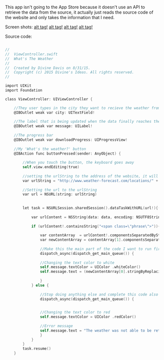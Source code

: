 This app isn't going to the App Store because it doesn't use an API to retrieve the data from the source, it actually just reads the source code of the website and only takes the information that I need.

Screen shots:
[alt tag!](https://github.com/divinedavis/What-s-The-Weather-iOS-App/blob/master/Main%20Screen.png)
[alt tag!](https://github.com/divinedavis/What-s-The-Weather-iOS-App/blob/master/Typed%20In%20Text%20Field.png)
[alt tag!](https://github.com/divinedavis/What-s-The-Weather-iOS-App/blob/master/Retrieved%20Weather.png)
[alt tag!](https://github.com/divinedavis/What-s-The-Weather-iOS-App/blob/master/Error%20Text.png)

Source code:
```objective-c

//
//  ViewController.swift
//  What's The Weather
//
//  Created by Divine Davis on 8/31/15.
//  Copyright (c) 2015 Divine's Ideas. All rights reserved.
//

import UIKit
import Foundation

class ViewController: UIViewController {

    //They user types in the city they want to recieve the weather from
    @IBOutlet weak var city: UITextField!
    
    //The label that is being updated when the data finally reaches the phone
    @IBOutlet weak var message: UILabel!
    
    //The progress bar
    @IBOutlet weak var downloadProgress: UIProgressView!
    
    //My 'What's the weather?' button
    @IBAction func buttonPressed(sender: AnyObject) {
        
        //When you touch the button, the keyboard goes away
        self.view.endEditing(true)
        
        //setting the urlString to the address of the website, it will add the city that you type into the city text field
        var urlString = "http://www.weather-forecast.com/locations/" + city.text.stringByReplacingOccurrencesOfString(" ", withString: "") + "/forecasts/latest"
        
        //Setting the url to the urlString
        var url = NSURL(string: urlString)
        
        
        let task = NSURLSession.sharedSession().dataTaskWithURL(url!){(data, response, error) in
            
            var urlContent = NSString(data: data, encoding: NSUTF8StringEncoding)
            
            if (urlContent!.containsString("<span class=\"phrase\">")){
                
                var contentArray  = urlContent!.componentsSeparatedByString("<span class=\"phrase\">")
                var newContentArray = contentArray[1].componentsSeparatedByString("</span>")
                
                //Make this the main part of the code I want to run first
                dispatch_async(dispatch_get_main_queue()) {
            
                //Changing the text color to white
                self.message.textColor = UIColor .whiteColor()
                self.message.text = (newContentArray[0].stringByReplacingOccurrencesOfString("&deg;", withString: "º") as? String)
                    
                }
            } else {
                
                //Stop doing anything else and complete this code also
                dispatch_async(dispatch_get_main_queue()) {

                
                //Changing the text color to red
                self.message.textColor = UIColor .redColor()
                
                //Error message
                self.message.text = "The weather was not able to be retrieved"
                }
            }
        }
        task.resume()
    }
```
